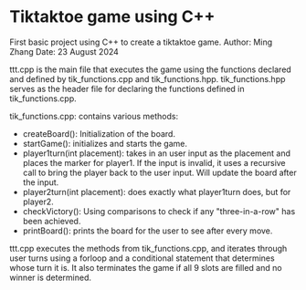 # Tiktaktoe game using C++
First basic project using C++ to create a tiktaktoe game. 
Author: Ming Zhang
Date: 23 August 2024


ttt.cpp is the main file that executes the game using the functions declared and defined by tik_functions.cpp and tik_functions.hpp.
tik_functions.hpp serves as the header file for declaring the functions defined in tik_functions.cpp.

tik_functions.cpp: contains various methods:
- createBoard(): Initialization of the board.
- startGame(): initializes and starts the game.
- player1turn(int placement): takes in an user input as the placement and places the marker for player1. If the input is invalid, it uses a recursive call to bring the player back to the user input. Will update the board after the input.
- player2turn(int placement): does exactly what player1turn does, but for player2.
- checkVictory(): Using comparisons to check if any "three-in-a-row" has been achieved.
- printBoard(): prints the board for the user to see after every move.

ttt.cpp executes the methods from tik_functions.cpp, and iterates through user turns using a forloop and a conditional statement that determines whose turn it is.
It also terminates the game if all 9 slots are filled and no winner is determined.
